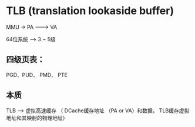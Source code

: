 # TLB (translation lookaside buffer)


MMU -> PA ---> VA

64位系统 --> 3 ~ 5级

## 四级页表：

PGD、PUD、 PMD、 PTE

## 本质

TLB --> 虚拟高速缓存 （ DCache缓存地址 （PA or VA）和数据， TLB缓存虚拟地址和其映射的物理地址）
